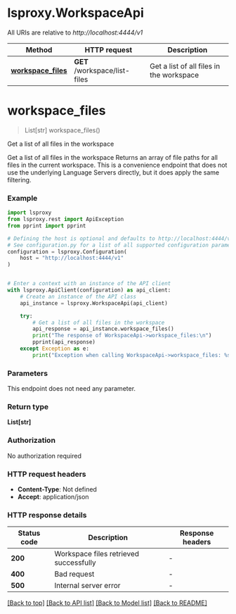 # lsproxy.WorkspaceApi

All URIs are relative to *http://localhost:4444/v1*

Method | HTTP request | Description
------------- | ------------- | -------------
[**workspace_files**](WorkspaceApi.md#workspace_files) | **GET** /workspace/list-files | Get a list of all files in the workspace


# **workspace_files**
> List[str] workspace_files()

Get a list of all files in the workspace

Get a list of all files in the workspace  Returns an array of file paths for all files in the current workspace.  This is a convenience endpoint that does not use the underlying Language Servers directly, but it does apply the same filtering.

### Example


```python
import lsproxy
from lsproxy.rest import ApiException
from pprint import pprint

# Defining the host is optional and defaults to http://localhost:4444/v1
# See configuration.py for a list of all supported configuration parameters.
configuration = lsproxy.Configuration(
    host = "http://localhost:4444/v1"
)


# Enter a context with an instance of the API client
with lsproxy.ApiClient(configuration) as api_client:
    # Create an instance of the API class
    api_instance = lsproxy.WorkspaceApi(api_client)

    try:
        # Get a list of all files in the workspace
        api_response = api_instance.workspace_files()
        print("The response of WorkspaceApi->workspace_files:\n")
        pprint(api_response)
    except Exception as e:
        print("Exception when calling WorkspaceApi->workspace_files: %s\n" % e)
```



### Parameters

This endpoint does not need any parameter.

### Return type

**List[str]**

### Authorization

No authorization required

### HTTP request headers

 - **Content-Type**: Not defined
 - **Accept**: application/json

### HTTP response details

| Status code | Description | Response headers |
|-------------|-------------|------------------|
**200** | Workspace files retrieved successfully |  -  |
**400** | Bad request |  -  |
**500** | Internal server error |  -  |

[[Back to top]](#) [[Back to API list]](../README.md#documentation-for-api-endpoints) [[Back to Model list]](../README.md#documentation-for-models) [[Back to README]](../README.md)

